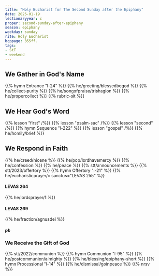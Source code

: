 ```yaml
---
title: "Holy Eucharist for The Second Sunday after the Epiphany"
date: 2025-01-19
lectionaryyear: c
proper: second-sunday-after-epiphany
season: epiphany
weekday: sunday
rite: Holy Eucharist
bcppage: 355ff.
tags:
- StT
- weekend
---
```

## We Gather in God's Name
{{% hymn Entrance "l-24" %}}
{{% he/greeting/blessedbegod %}}
{{% he/collect-purity %}}
{{% he/songofpraise/trishagion %}}
{{% he/propercollect %}}
{{% rubric-sit %}}
## We Hear God's Word
{{% lesson "first" /%}}
{{% lesson "psalm-sac" /%}}
{{% lesson "second" /%}}
{{% hymn Sequence "l-222" %}}
{{% lesson "gospel" /%}}
{{% he/homily/brief %}}
## We Respond in Faith
{{% he/creed/nicene %}}
{{% he/pop/lordhavemercy %}}
{{% he/confession %}}
{{% he/peace %}}
{{% stt/announcements %}}
{{% stt/2023/offertory %}}
{{% hymn Offertory "l-21" %}}
{{% he/eucharisticprayer/c sanctus="LEVAS 255" %}}
#### LEVAS 264
{{% he/lordsprayer/1 %}}
#### LEVAS 269
{{% he/fraction/agnusdei %}}
##### pb
### We Receive the Gift of God
{{% stt/2022/communion %}}
{{% hymn Communion "l-95" %}}
{{% he/postcommunion/almighty %}}
{{% he/blessing/epiphany-short %}}
{{% hymn Processional "l-14" %}}
{{% he/dismissal/goinpeace %}}
{{% nrsv %}}

